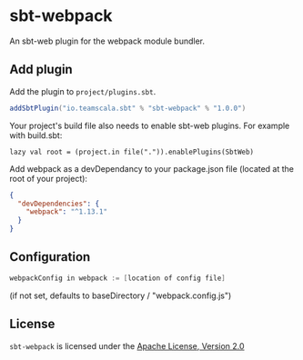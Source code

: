 # sbt-webpack
An sbt-web plugin for the webpack module bundler.

Add plugin
----------

Add the plugin to `project/plugins.sbt`.

```scala
addSbtPlugin("io.teamscala.sbt" % "sbt-webpack" % "1.0.0")
```

Your project's build file also needs to enable sbt-web plugins. For example with build.sbt:

    lazy val root = (project.in file(".")).enablePlugins(SbtWeb)

Add webpack as a devDependancy to your package.json file (located at the root of your project):
```json
{
  "devDependencies": {
    "webpack": "^1.13.1"
  }
}
```

Configuration
-------------

```scala
webpackConfig in webpack := [location of config file]
```
(if not set, defaults to baseDirectory / "webpack.config.js")

## License
`sbt-webpack` is licensed under the [Apache License, Version 2.0](https://github.com/stonexx/sbt-webpack/blob/master/LICENSE)
